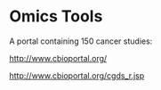 # Omics Tools
A portal containing 150 cancer studies:  

http://www.cbioportal.org/

http://www.cbioportal.org/cgds_r.jsp
